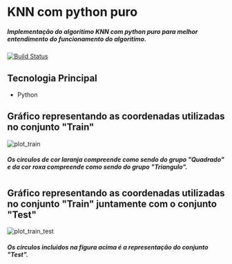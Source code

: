 # KNN com python puro
##### Implementação do algoritimo KNN com python puro para melhor entendimento do funcionamento do algoritimo.
[![Build Status](https://travis-ci.org/joemccann/dillinger.svg?branch=master)](https://travis-ci.org/joemccann/dillinger)

## Tecnologia Principal

- Python

## Gráfico representando as coordenadas utilizadas no conjunto "Train"
![plot_train](https://user-images.githubusercontent.com/32532873/142708792-9797fce7-d163-47ab-84e3-c394e40380fa.png)
##### Os circulos de cor laranja compreende como sendo do grupo "Quadrado" e da cor roxa compreende como sendo do grupo "Triangulo".
#
## Gráfico representando as coordenadas utilizadas no conjunto "Train" juntamente com o conjunto "Test"
![plot_train_test](https://user-images.githubusercontent.com/32532873/142708794-f1b854e7-a018-4cdb-98d0-608a0cda4e49.png)

##### Os circulos incluidos na figura acima é a representação do conjunto "Test".